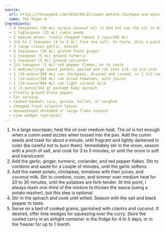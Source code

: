 ```yaml
---
source:
  url: https://thevegan8.com/2016/09/21/sweet-potato-chickpea-and-spinach-coconut-curry/
  name: The Vegan 8
ingredients:
  - 4 teaspoons (20 mL) virgin coconut oil (I did not use the oil in her recipe, I subbed with 2 tablespoons broth instead and added a little bit as needed)
  - 1 tablespoon (15 mL) cumin seeds
  - 1 medium onion, finely chopped (about 2 cups/500 mL)
  - 3/4 to 1 teaspoon (4 to 5 mL) fine sea salt, to taste, plus a pinch
  - 3 large cloves garlic, minced
  - 4 teaspoons (20 mL) grated fresh ginger
  - 1 teaspoon (5 mL) ground turmeric
  - 1 teaspoon (5 mL) ground coriander
  - 1/4 teaspoon (1 mL) red pepper flakes, or to taste
  - 1 medium/large sweet potato, peeled and cut into 1/4- to 1/2-inch (5 mm to 1 cm) dice (about 3 cups/750 mL)
  - 1 (14-ounce/398 mL) can chickpeas, drained and rinsed, or 1 1/2 cups (375 mL) cooked chickpeas
  - 1 (14-ounce/398 mL) can diced tomatoes, with juices
  - 1 (14-ounce/400 mL) can light coconut milk
  - 1 (5-ounce/142 g) package baby spinach
  - Freshly ground black pepper
  - For serving
  - Cooked basmati rice, quinoa, millet, or sorghum
  - Chopped fresh cilantro leaves
  - Unsweetened shredded or large-flake coconut
  - Lime wedges (optional)
---
```


1.    In a large saucepan, heat the oil over medium heat. The oil is hot enough when a cumin seed sizzles when tossed into the pan. Add the cumin seeds and toast for about a minute, until fragrant and lightly darkened in color (be careful not to burn them). Immediately stir in the onion, season with a pinch of salt, and cook for 3 to 5 minutes, or until the onion is soft and translucent.
2.    Add the garlic, ginger, turmeric, coriander, and red pepper flakes. Stir to combine and sauté for a couple of minutes, until the garlic softens.
3.    Add the sweet potato, chickpeas, tomatoes with their juices, and coconut milk. Stir to combine, cover, and simmer over medium heat for 20 to 30 minutes, until the potatoes are fork-tender. At this point, I always mash one-third of the mixture to thicken the sauce (using a potato masher), but this step is optional.
4.    Stir in the spinach and cook until wilted. Season with the salt and black pepper to taste.
5.    Serve on a bed of cooked grains, garnished with cilantro and coconut. If desired, offer lime wedges for squeezing over the curry. Store the cooled curry in an airtight container in the fridge for 4 to 5 days, or in the freezer for up to 1 month.

